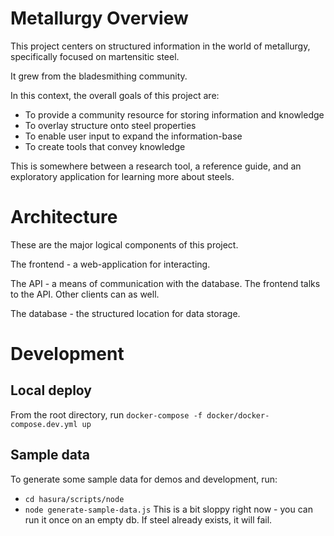 # Metallurgy Overview

This project centers on structured information in the world of metallurgy, specifically focused on martensitic steel.

It grew from the bladesmithing community.

In this context, the overall goals of this project are: 

* To provide a community resource for storing information and knowledge
* To overlay structure onto steel properties
* To enable user input to expand the information-base
* To create tools that convey knowledge

This is somewhere between a research tool, a reference guide, and an exploratory application for learning more about steels.

# Architecture

These are the major logical components of this project.

The frontend - a web-application for interacting.

The API - a means of communication with the database. The frontend talks to the API. Other clients can as well.

The database - the structured location for data storage.

# Development

## Local deploy

From the root directory, run `docker-compose -f docker/docker-compose.dev.yml up`

## Sample data

To generate some sample data for demos and development, run:
* `cd hasura/scripts/node`
* `node generate-sample-data.js`
This is a bit sloppy right now - you can run it once on an empty db. If steel already exists, it will fail.